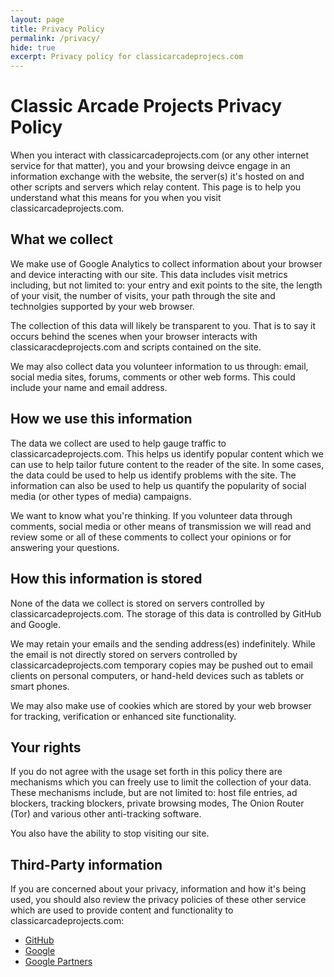 ```yaml
---
layout: page
title: Privacy Policy
permalink: /privacy/
hide: true
excerpt: Privacy policy for classicarcadeprojecs.com
---
```

# Classic Arcade Projects Privacy Policy

When you interact with classicarcadeprojects.com (or any other internet service for that matter), you and your browsing deivce engage in an information exchange with the website, the server(s) it's hosted on and other scripts and servers which relay content. This page is to help you understand what this means for you when you visit classicarcadeprojects.com.

## What we collect
We make use of Google Analytics to collect information about your browser and device interacting with our site. This data includes visit metrics including, but not limited to: your entry and exit points to the site, the length of your visit, the number of visits, your path through the site and technolgies supported by your web browser.

The collection of this data will likely be transparent to you. That is to say it occurs behind the scenes when your browser interacts with classicaracdeprojects.com and scripts contained on the site.

We may also collect data you volunteer information to us through: email, social media sites, forums, comments or other web forms. This could include your name and email address.

## How we use this information
The data we collect are used to help gauge traffic to classicarcadeprojects.com. This helps us identify popular content which we can use to help tailor future content to the reader of the site. In some cases, the data could be used to help us identify problems with the site. The information can also be used to help us quantify the popularity of social media (or other types of media) campaigns.

We want to know what you're thinking. If you volunteer data through comments, social media or other means of transmission we will read and review some or all of these comments to collect your opinions or for answering your questions.

## How this information is stored
None of the data we collect is stored on servers controlled by classicarcadeprojects.com. The storage of this data is controlled by GitHub and Google.

We may retain your emails and the sending address(es) indefinitely. While the email is not directly stored on servers controlled by classicarcadeprojects.com temporary copies may be pushed out to email clients on personal computers, or hand-held devices such as tablets or smart phones.

We may also make use of cookies which are stored by your web browser for tracking, verification or enhanced site functionality.

## Your rights
If you do not agree with the usage set forth in this policy there are mechanisms which you can freely use to limit the collection of your data. These mechanisms include, but are not limited to: host file entries, ad blockers, tracking blockers, private browsing modes, The Onion Router (Tor) and various other anti-tracking software.

You also have the ability to stop visiting our site.

## Third-Party information
If you are concerned about your privacy, information and how it's being used, you should also review the privacy policies of these other service which are used to provide content and functionality to classicarcadeprojects.com:

 * [GitHub](https://help.github.com/articles/github-privacy-policy/)
 * [Google](http://www.google.com/intl/en/policies/privacy/)
 * [Google Partners](http://www.google.com/intl/en/policies/privacy/partners)
